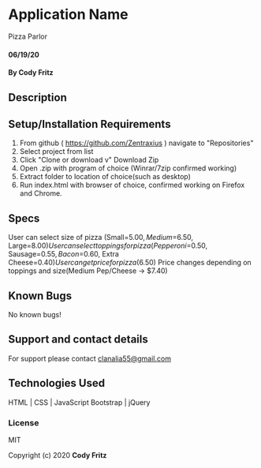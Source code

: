 # Application Name

Pizza Parlor

#### 06/19/20

#### By Cody Fritz

## Description

## Setup/Installation Requirements

1. From github ( https://github.com/Zentraxius ) navigate to "Repositories"
2. Select project from list
3. Click "Clone or download v" Download Zip
4. Open .zip with program of choice (Winrar/7zip confirmed working)
5. Extract folder to location of choice(such as desktop)
6. Run index.html with browser of choice, confirmed working on Firefox and Chrome.

## Specs

User can select size of pizza (Small=$5.00, Medium=$6.50, Large=$8.00)
User can select toppings for pizza(Pepperoni=$0.50, Sausage=$0.55, Bacon=$0.60, Extra Cheese=$0.40)
User can get price for pizza($6.50)
Price changes depending on toppings and size(Medium Pep/Cheese -> \$7.40)

## Known Bugs

No known bugs!

## Support and contact details

For support please contact clanalia55@gmail.com

## Technologies Used

HTML | CSS | JavaScript
Bootstrap | jQuery

### License

MIT

Copyright (c) 2020 **Cody Fritz**
